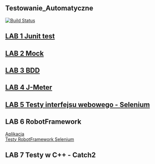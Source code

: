 ## Testowanie_Automatyczne

[![Build Status](https://travis-ci.com/LukaszBrzoska/TAU.svg?branch=master)](https://travis-ci.org/LukaszBrzoska/TAU)
## [LAB 1 Junit test](src/test/java/pl/pjwstk/tau/service)
## [LAB 2 Mock](src/test/java/pl/pjwstk/tau/service)
## [LAB 3 BDD](src/test/java/bdd/jbehave)
## [LAB 4 J-Meter](lab4%20j-meter/testPlan/)
## [LAB 5 Testy interfejsu webowego - Selenium](src/test/java/selenium)
## LAB 6 RobotFramework 
[Aplikacja](lab6/figures-app)   
[Testy RobotFramework Selenium](https://github.com/LukaszBrzoska/TAU/tree/master/src/test/java/robot_framework)
## LAB 7 Testy w C++ - Catch2
